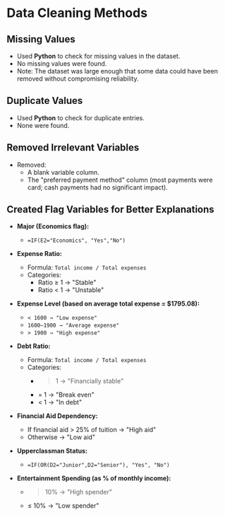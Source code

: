 # Data Cleaning Methods

## Missing Values
- Used **Python** to check for missing values in the dataset.  
- No missing values were found.  
- Note: The dataset was large enough that some data could have been removed without compromising reliability.  

## Duplicate Values
- Used **Python** to check for duplicate entries.  
- None were found.  

## Removed Irrelevant Variables
- Removed:  
  - A blank variable column.  
  - The "preferred payment method" column (most payments were card; cash payments had no significant impact).  

## Created Flag Variables for Better Explanations
- **Major (Economics flag):**  
  - `=IF(E2="Economics", "Yes","No")`  

- **Expense Ratio:**  
  - Formula: `Total income / Total expenses`  
  - Categories:  
    - Ratio ≥ 1 → "Stable"  
    - Ratio < 1 → "Unstable"  

- **Expense Level (based on average total expense = $1795.08):**  
  - `< 1600 → "Low expense"`  
  - `1600–1900 → "Average expense"`  
  - `> 1900 → "High expense"`  

- **Debt Ratio:**  
  - Formula: `Total income / Total expenses`  
  - Categories:  
    - > 1 → "Financially stable"  
    - = 1 → "Break even"  
    - < 1 → "In debt"  

- **Financial Aid Dependency:**  
  - If financial aid > 25% of tuition → "High aid"  
  - Otherwise → "Low aid"  

- **Upperclassman Status:**  
  - `=IF(OR(D2="Junior",D2="Senior"), "Yes", "No")`  

- **Entertainment Spending (as % of monthly income):**  
  - > 10% → "High spender"  
  - ≤ 10% → "Low spender"  
